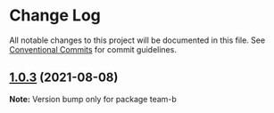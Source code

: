 # Change Log

All notable changes to this project will be documented in this file.
See [Conventional Commits](https://conventionalcommits.org) for commit guidelines.

## [1.0.3](https://github.com/shoaibbhimani/react-monorepo-examplee/compare/team-b@1.0.2...team-b@1.0.3) (2021-08-08)

**Note:** Version bump only for package team-b
